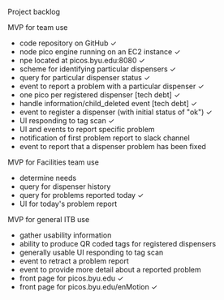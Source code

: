 Project backlog

MVP for team use
- code repository on GitHub ✓
- node pico engine running on an EC2 instance ✓
- npe located at picos.byu.edu:8080 ✓
- scheme for identifying particular dispensers ✓
- query for particular dispenser status ✓
- event to report a problem with a particular dispenser ✓
- one pico per registered dispenser \[tech debt] ✓
- handle information/child_deleted event \[tech debt] ✓
- event to register a dispenser (with initial status of "ok") ✓
- UI responding to tag scan ✓
- UI and events to report specific problem
- notification of first problem report to slack channel
- event to report that a dispenser problem has been fixed

MVP for Facilities team use
- determine needs
- query for dispenser history
- query for problems reported today ✓
- UI for today's problem report

MVP for general ITB use
- gather usability information
- ability to produce QR coded tags for registered dispensers
- generally usable UI responding to tag scan
- event to retract a problem report
- event to provide more detail about a reported problem
- front page for picos.byu.edu ✓
- front page for picos.byu.edu/enMotion ✓
